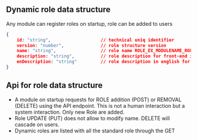 ## Dynamic role data structure

Any module can register roles on startup, role can be added to users
```json
{
    id: "string",                   // technical uniq identifier
    version: "number",              // role structure version 
    name: "string",                 // role name ROLE_EX_MODULENAME_ROLENAME
    description: "string",          // role description for front-end internationalisation role-ex-modulename-rolename-desc
    enDescription: "string"         // role description in english for reference
}
```

## Api for role data structure

- A module on startup requests for ROLE addition (POST) or REMOVAL (DELETE) using the API endpoint. This is not a human interaction but a system interaction. Only new Role are added.
- Role UPDATE (PUT) does not allow to modify name. DELETE will cascade on users.
- Dynamic roles are listed with all the standard role through the GET

